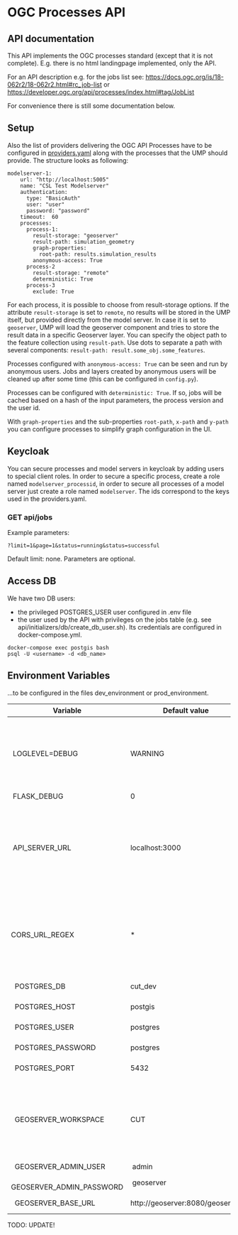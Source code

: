 # OGC Processes API

## API documentation
This API implements the OGC processes standard (except that it is not complete). E.g. there is no html landingpage implemented, only the API.

For an API description e.g. for the jobs list see:
https://docs.ogc.org/is/18-062r2/18-062r2.html#rc_job-list
or
https://developer.ogc.org/api/processes/index.html#tag/JobList

For convenience there is still some documentation below.

## Setup
Also the list of providers delivering the OGC API Processes  have to be configured in [providers.yaml](../../../providers.yaml.example) along with the processes that the UMP should provide. The structure looks as following:

```
modelserver-1:
    url: "http://localhost:5005"
    name: "CSL Test Modelserver"
    authentication:
      type: "BasicAuth"
      user: "user"
      password: "password"
    timeout:  60
    processes:
      process-1:
        result-storage: "geoserver"
        result-path: simulation_geometry
        graph-properties:
          root-path: results.simulation_results
        anonymous-access: True
      process-2
        result-storage: "remote"
        deterministic: True
      process-3
        exclude: True
```

For each process, it is possible to choose from result-storage options. If the attribute `result-storage` is set to `remote`, no results will be stored in the UMP itself, but provided directly from the model server. In case it is set to `geoserver`, UMP will load the geoserver component and tries to store the result data in a specific Geoserver layer. You can specify the object path to the feature collection using `result-path`. Use dots to separate a path with several components: `result-path: result.some_obj.some_features`.

Processes configured with `anonymous-access: True` can be seen and run by anonymous users. Jobs and layers created by anonymous users will be cleaned up after some time (this can be configured in `config.py`).

Processes can be configured with `deterministic: True`. If so, jobs will be cached based on a hash of the input parameters, the process version and the user id.

With `graph-properties` and the sub-properties `root-path`, `x-path` and `y-path` you can configure processes to simplify graph configuration in the UI.

## Keycloak

You can secure processes and model servers in keycloak by adding users to special client roles. In order to secure a specific process, create a role named `modelserver_processid`, in order to secure all processes of a model server just create a role named `modelserver`. The ids correspond to the keys used in the providers.yaml.


### GET api/jobs
Example parameters:
```
?limit=1&page=1&status=running&status=successful
```

Default limit: none.
Parameters are optional.

## Access DB
We have two DB users:
- the privileged POSTGRES_USER user configured in .env file
- the user used by the API with privileges on the jobs table (e.g. see api/initializers/db/create_db_user.sh). Its credentials are configured in docker-compose.yml.

```
docker-compose exec postgis bash
psql -U <username> -d <db_name>
```

## Environment Variables
...to be configured in the files dev_environment or prod_environment.

|   Variable    | Default value | Description |
| ------------- | ------------- | ----------- |
|  LOGLEVEL=DEBUG | WARNING | Logging level: DEBUG, INFO, WARNING, ERROR, CRITICAL or NOTSET | 
|  FLASK_DEBUG | 0 |  |
|  API_SERVER_URL      | localhost:3000 | This is only used to return the complete URL in the result of the job details as specified in OGC. |
|  CORS_URL_REGEX | * | Restrict CORS support to configured URL. Should be the frontend url.  |
|  POSTGRES_DB | cut_dev | Database name |
|  POSTGRES_HOST | postgis | Database name |
|  POSTGRES_USER | postgres | Database name |
|  POSTGRES_PASSWORD | postgres | Database name |
|  POSTGRES_PORT | 5432 | Database name |
|  GEOSERVER_WORKSPACE  | CUT | All layers are being stored to one geoserver workspace. Configure its name here.
|  GEOSERVER_ADMIN_USER | admin | |
|  GEOSERVER_ADMIN_PASSWORD | geoserver | |
|  GEOSERVER_BASE_URL | http://geoserver:8080/geoserver | Url to the geoserver. |

TODO: UPDATE!


